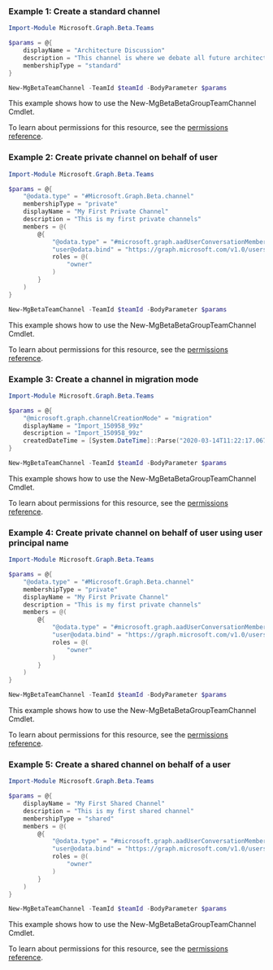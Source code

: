 ### Example 1: Create a standard channel

```powershellImport-Module Microsoft.Graph.Beta.Teams

$params = @{
	displayName = "Architecture Discussion"
	description = "This channel is where we debate all future architecture plans"
	membershipType = "standard"
}

New-MgBetaTeamChannel -TeamId $teamId -BodyParameter $params
```
This example shows how to use the New-MgBetaBetaGroupTeamChannel Cmdlet.
To learn about permissions for this resource, see the [permissions reference](/graph/permissions-reference).

### Example 2: Create private channel on behalf of user

```powershellImport-Module Microsoft.Graph.Beta.Teams

$params = @{
	"@odata.type" = "#Microsoft.Graph.Beta.channel"
	membershipType = "private"
	displayName = "My First Private Channel"
	description = "This is my first private channels"
	members = @(
		@{
			"@odata.type" = "#microsoft.graph.aadUserConversationMember"
			"user@odata.bind" = "https://graph.microsoft.com/v1.0/users('62855810-484b-4823-9e01-60667f8b12ae')"
			roles = @(
				"owner"
			)
		}
	)
}

New-MgBetaTeamChannel -TeamId $teamId -BodyParameter $params
```
This example shows how to use the New-MgBetaBetaGroupTeamChannel Cmdlet.
To learn about permissions for this resource, see the [permissions reference](/graph/permissions-reference).

### Example 3: Create a channel in migration mode

```powershellImport-Module Microsoft.Graph.Beta.Teams

$params = @{
	"@microsoft.graph.channelCreationMode" = "migration"
	displayName = "Import_150958_99z"
	description = "Import_150958_99z"
	createdDateTime = [System.DateTime]::Parse("2020-03-14T11:22:17.067Z")
}

New-MgBetaTeamChannel -TeamId $teamId -BodyParameter $params
```
This example shows how to use the New-MgBetaBetaGroupTeamChannel Cmdlet.
To learn about permissions for this resource, see the [permissions reference](/graph/permissions-reference).

### Example 4: Create private channel on behalf of user using user principal name

```powershellImport-Module Microsoft.Graph.Beta.Teams

$params = @{
	"@odata.type" = "#Microsoft.Graph.Beta.channel"
	membershipType = "private"
	displayName = "My First Private Channel"
	description = "This is my first private channels"
	members = @(
		@{
			"@odata.type" = "#microsoft.graph.aadUserConversationMember"
			"user@odata.bind" = "https://graph.microsoft.com/v1.0/users('jacob@contoso.com')"
			roles = @(
				"owner"
			)
		}
	)
}

New-MgBetaTeamChannel -TeamId $teamId -BodyParameter $params
```
This example shows how to use the New-MgBetaBetaGroupTeamChannel Cmdlet.
To learn about permissions for this resource, see the [permissions reference](/graph/permissions-reference).

### Example 5: Create a shared channel on behalf of a user

```powershellImport-Module Microsoft.Graph.Beta.Teams

$params = @{
	displayName = "My First Shared Channel"
	description = "This is my first shared channel"
	membershipType = "shared"
	members = @(
		@{
			"@odata.type" = "#microsoft.graph.aadUserConversationMember"
			"user@odata.bind" = "https://graph.microsoft.com/v1.0/users('7640023f-fe43-573f-9ff4-84a9efe4acd6')"
			roles = @(
				"owner"
			)
		}
	)
}

New-MgBetaTeamChannel -TeamId $teamId -BodyParameter $params
```
This example shows how to use the New-MgBetaBetaGroupTeamChannel Cmdlet.
To learn about permissions for this resource, see the [permissions reference](/graph/permissions-reference).

